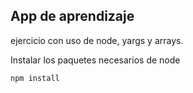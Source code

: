 ## App de aprendizaje

ejercicio con uso de node, yargs y arrays.

Instalar los paquetes necesarios de node 

```
npm install
```
